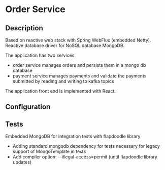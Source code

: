 # Order Service

## Description

Based on reactive web stack with Spring WebFlux (embedded Netty).
Reactive database driver for NoSQL database MongoDB.

The application has two services:
- order service manages orders and persists them in a mongo db database
- payment service manages payments and validate the payments submitted by reading and writing to kafka topics

The application front end is implemented with React.

## Configuration



## Tests

Embedded MongoDB for integration tests with flapdoodle library
- Adding standard mongodb dependency for tests necessary for legacy support of MongoTemplate in tests
- Add compiler option: --illegal-access=permit (until flapdoodle library updates)

